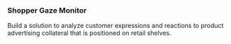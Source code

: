 ### Shopper Gaze Monitor

Build a solution to analyze customer expressions and reactions to product advertising collateral that is positioned on retail shelves.
